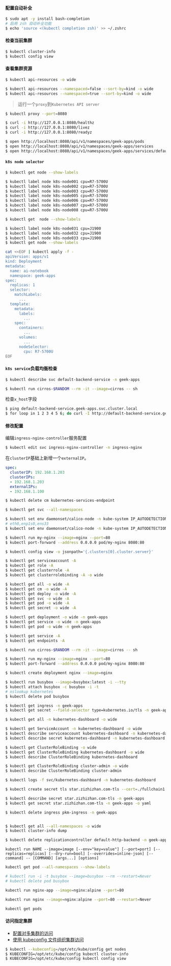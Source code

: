 #### 配置自动补全

```bash
$ sudo apt -y install bash-completion
# 启用 zsh 自动补全功能
$ echo 'source <(kubectl completion zsh)' >> ~/.zshrc
```

#### 检查当前集群

```bash
$ kubectl cluster-info
$ kubectl config view
```

#### 查看集群资源

```bash
$ kubectl api-resources -o wide

$ kubectl api-resources --namespaced=false --sort-by=kind -o wide
$ kubectl api-resources --namespaced=true --sort-by=kind -o wide
```

> 运行一个`proxy`到`Kubernetes API server`

```bash
$ kubectl proxy --port=8080

$ curl -i http://127.0.0.1:8080/healthz
$ curl -i http://127.0.0.1:8080/livez
$ curl -i http://127.0.0.1:8080/readyz

$ open http://localhost:8080/api/v1/namespaces/geek-apps/pods
$ open http://localhost:8080/api/v1/namespaces/geek-apps/services
$ open http://localhost:8080/api/v1/namespaces/geek-apps/services/default-backend-service
```

#### `k8s node selector`

```bash
$ kubectl get node --show-labels

$ kubectl label node k8s-node001 cpu=R7-5700U
$ kubectl label node k8s-node002 cpu=R7-5700U
$ kubectl label node k8s-node003 cpu=R7-5700U
$ kubectl label node k8s-node005 cpu=R7-5700U
$ kubectl label node k8s-node006 cpu=R7-5700U
$ kubectl label node k8s-node007 cpu=R7-5700U
$ kubectl label node k8s-node008 cpu=R7-5700U

$ kubectl get  node --show-labels

$ kubectl label node k8s-node031 cpu=J1900
$ kubectl label node k8s-node032 cpu=J1900
$ kubectl label node k8s-node033 cpu=J1900
$ kubectl get node --show-labels
```

```bash
cat <<EOF | kubectl apply -f -
apiVersion: apps/v1
kind: Deployment
metadata:
  name: ai-notebook
  namespace: geek-apps
spec:
  replicas: 1
  selector:
    matchLabels:
      ...
  template:
    metadata:
      labels:
        ...
    spec:
      containers:
        ...
      volumes:
        ...
      nodeSelector: 
        cpu: R7-5700U
EOF
```

#### `k8s service`负载均衡检查

```bash
$ kubectl describe svc default-backend-service -n geek-apps

$ kubectl run cirros-$RANDOM --rm -it --image=cirros -- sh
```

检查`x_host`字段

```bash
$ ping default-backend-service.geek-apps.svc.cluster.local
$ for loop in 1 2 3 4 5 6; do curl -I http://default-backend-service.geek-apps.svc.cluster.local/; done
```

#### 修改配置

编辑`ingress-nginx-controller`服务配置

```bash
$ kubectl edit svc ingress-nginx-controller -n ingress-nginx
```
在`clusterIP`基础上新增一个`externalIP`。

```yaml
spec:
  clusterIP: 192.168.1.203
  clusterIPs:
  - 192.168.1.203
  externalIPs:
  - 192.168.1.100
```

```bash
$ kubectl delete cm kubernetes-services-endpoint
```

```bash
$ kubectl get svc --all-namespaces

$ kubectl set env daemonset/calico-node -n kube-system IP_AUTODETECTION_METHOD=can-reach=www.baidu.com
# eth0,enp1s0,ens33
$ kubectl set env daemonset/calico-node -n kube-system IP_AUTODETECTION_METHOD=interface="(eth0|enp1s0|ens33)"
```

```bash
$ kubectl run my-nginx --image=nginx --port=80
$ kubectl port-forward --address 0.0.0.0 pod/my-nginx 8080:80
```

```bash
$ kubectl config view -o jsonpath='{.clusters[0].cluster.server}'
```

```bash
$ kubectl get serviceaccount -A
$ kubectl get role -A
$ kubectl get clusterrole -A
$ kubectl get clusterrolebinding -A -o wide
```

```bash
$ kubectl get all -o wide -A
$ kubectl get cm -o wide -A
$ kubectl get deploy -o wide -A
$ kubectl get svc -o wide -A
$ kubectl get pod -o wide -A
$ kubectl get secret -o wide -A

$ kubectl get deployment -o wide -n geek-apps
$ kubectl get service -o wide -n geek-apps
$ kubectl get pod -o wide -n geek-apps

$ kubectl get service -A
$ kubectl get endpoints -A
```

```bash
$ kubectl run cirros-$RANDOM --rm -it --image=cirros -- sh

$ kubectl run my-nginx --image=nginx --port=80
$ kubectl port-forward --address 0.0.0.0 pod/my-nginx 8080:80

$ kubectl create deployment nginx --image=nginx
```

```bash
$ kubectl run busybox --image=busybox:latest -i --tty
$ kubectl attach busybox -c busybox -i -t
# nslookup kubernetes
$ kubectl delete pod busybox
```

```bash
$ kubectl get ingress -n geek-apps
$ kubectl get secret --field-selector type=kubernetes.io/tls -n geek-apps
```

```bash
$ kubectl get all -n kubernetes-dashboard -o wide

$ kubectl get ServiceAccount -n kubernetes-dashboard -o wide
$ kubectl describe serviceaccount kubernetes-dashboard -n kubernetes-dashboard
$ kubectl describe secret kubernetes-dashboard -n kubernetes-dashboard

$ kubectl get ClusterRoleBinding -o wide
$ kubectl get ClusterRoleBinding kubernetes-dashboard -o wide
$ kubectl describe ClusterRoleBinding kubernetes-dashboard

$ kubectl get ClusterRoleBinding cluster-admin -o wide
$ kubectl describe ClusterRoleBinding cluster-admin

$ kubectl logs -f svc/kubernetes-dashboard -n kubernetes-dashboard
```

```bash
$ kubectl create secret tls star.zizhizhan.com-tls --cert=./fullchain1.pem --key=./privkey1.pem -n geek-apps

$ kubectl describe secret star.zizhizhan.com-tls -n geek-apps
$ kubectl get secret star.zizhizhan.com-tls -n geek-apps -o yaml

$ kubectl delete ingress pkm-ingress -n geek-apps


$ kubectl get all --all-namespaces -o wide
$ kubectl cluster-info dump

$ kubectl delete replicationcontroller default-http-backend -n geek-apps
```

`kubectl run NAME --image=image [--env="key=value"] [--port=port] [--replicas=replicas] [--dry-run=bool] [--overrides=inline-json] [--command] -- [COMMAND] [args...] [options]`

```bash
kubectl get pod --all-namespaces --show-labels

# kubectl run -i -t busybox --image=busybox --rm --restart=Never
# kubectl delete pod busybox

kubectl run nginx-app --image=nginx:alpine --port=80

kubectl run nginx --image=nginx:alpine --port=80 --restart=Never

kubectl get pods
```


#### 访问指定集群 

- [配置对多集群的访问](https://kubernetes.io/zh/docs/tasks/access-application-cluster/configure-access-multiple-clusters/)
- [使用 kubeconfig 文件组织集群访问](https://kubernetes.io/zh/docs/concepts/configuration/organize-cluster-access-kubeconfig/)

```bash
$ kubectl --kubeconfig=/opt/etc/kube/config get nodes
$ KUBECONFIG=/opt/etc/kube/config kubectl cluster-info
$ KUBECONFIG=/opt/etc/kube/config kubectl config view
```


